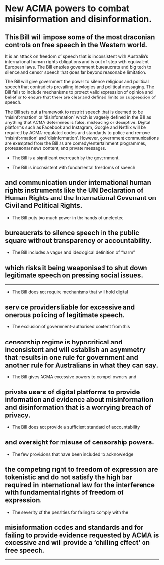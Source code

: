 # New ACMA powers to combat misinformation and disinformation.

## This Bill will impose some of the most draconian controls on free speech in the Western world.

 It is an attack on freedom of speech that is inconsistent with Australia’s international human rights obligations and is out of step with equivalent European laws. The Bill enables government bureaucrats and big tech to silence and censor speech that goes far beyond reasonable limitation.

 The Bill will give government the power to silence religious and political speech that contradicts prevailing ideologies and political messaging. The Bill fails to include mechanisms to protect valid expression of opinion and belief or to ensure that there are clear and defined limits on suppression of speech.

 The Bill sets out a framework to restrict speech that is deemed to be ‘misinformation’ or ‘disinformation’ which is vaguely defined in the Bill as anything that ACMA determines is false, misleading or deceptive. Digital platforms such as Facebook and Instagram, Google and Netflix will be required by ACMA-regulated codes and standards to police and remove ‘misinformation’ and ‘disinformation’. However, government communications are exempted from the Bill as are comedy/entertainment programmes, professional news content, and private messages.

  - The Bill is a significant overreach by the government.

  - The Bill is inconsistent with fundamental freedoms of speech

## and communication under international human rights instruments like the UN Declaration of Human Rights and the International Covenant on Civil and Political Rights.

  - The Bill puts too much power in the hands of unelected

## bureaucrats to silence speech in the public square without transparency or accountability.

  - The Bill includes a vague and ideological definition of “harm”

## which risks it being weaponised to shut down legitimate speech on pressing social issues.


-----

- The Bill does not require mechanisms that will hold digital

## service providers liable for excessive and onerous policing of legitimate speech.

- The exclusion of government-authorised content from this

## censorship regime is hypocritical and inconsistent and will establish an asymmetry that results in one rule for government and another rule for Australians in what they can say.

- The Bill gives ACMA excessive powers to compel owners and

## private users of digital platforms to provide information and evidence about misinformation and disinformation that is a worrying breach of privacy.

- The Bill does not provide a sufficient standard of accountability

## and oversight for misuse of censorship powers.

- The few provisions that have been included to acknowledge

## the competing right to freedom of expression are tokenistic and do not satisfy the high bar required in international law for the interference with fundamental rights of freedom of expression.

- The severity of the penalties for failing to comply with the

## misinformation codes and standards and for failing to provide evidence requested by ACMA is excessive and will provide a ‘chilling effect’ on free speech.


-----

